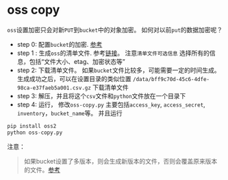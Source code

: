 # oss copy

`oss`设置加密只会对新`PUT`到`bucket`中的对象加密。 如何对以前`put`的数据加密呢？ 

 - step 0: 配置`bucket`的加密. [参考](https://help.aliyun.com/document_detail/31871.html?spm=a2c4g.11186623.6.695.7dc755f7NaRrfU)
 - step 1 : 生成`oss`的清单文件. 参考[链接](https://help.aliyun.com/document_detail/163489.html?spm=5176.10695662.1996646101.searchclickresult.10362c6fvGPYU3)。 注意`清单文件可选信息` 选择所有的信息，包括“文件大小、etag、加密状态等”
 - step 2: 下载清单文件。 如果`bucket`文件比较多，可能需要一定的时间生成。 生成成功之后，可以在设置目录的类似位置 `/data/bff9c70d-45c6-4dfe-98ca-e37faeb5a001.csv.gz` 下载清单文件
 - step 3: 解压，并且将这个`csv`文件和`python`文件放在一个目录下
 - step 4: 运行， 修改`oss-copy.py` 主要包括`access_key`, `access_secret`, `inventory`，`bucket_name`等。 并且运行
 
 ```python
 pip install oss2
 python oss-copy.py
 ```

 注意：
  >
  > 如果bucket设置了多版本，则会生成新版本的文件，否则会覆盖原来版本的文件。[参考](https://help.aliyun.com/document_detail/118923.html?spm=a2c4g.11186623.6.935.79045a98RR5pi1)
  >
 